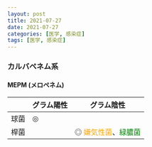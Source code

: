 ```yaml
---
layout: post
title: 2021-07-27
date: 2021-07-27
categories: [医学, 感染症]
tags: [医学, 感染症]
---
```


### カルバペネム系

#### MEPM (メロペネム)

|      | グラム陽性 | グラム陰性                                                                |
| ---- | ---------- | ------------------------------------------------------------------------- |
| 球菌 | ◎          |                                                                           |
| 桿菌 |            | ◎ <font color="orange">嫌気性菌</font>、<font color="green">緑膿菌</font> |
